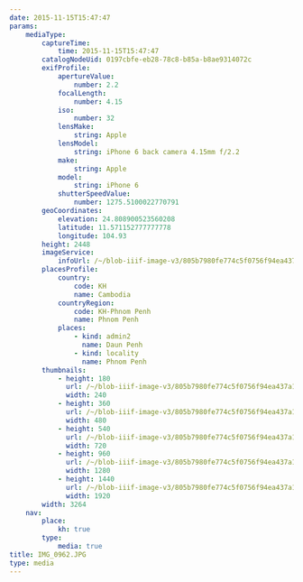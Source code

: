 ```yaml
---
date: 2015-11-15T15:47:47
params:
    mediaType:
        captureTime:
            time: 2015-11-15T15:47:47
        catalogNodeUid: 0197cbfe-eb28-78c8-b85a-b8ae9314072c
        exifProfile:
            apertureValue:
                number: 2.2
            focalLength:
                number: 4.15
            iso:
                number: 32
            lensMake:
                string: Apple
            lensModel:
                string: iPhone 6 back camera 4.15mm f/2.2
            make:
                string: Apple
            model:
                string: iPhone 6
            shutterSpeedValue:
                number: 1275.5100022770791
        geoCoordinates:
            elevation: 24.808900523560208
            latitude: 11.571152777777778
            longitude: 104.93
        height: 2448
        imageService:
            infoUrl: /~/blob-iiif-image-v3/805b7980fe774c5f0756f94ea437a1d71dc3999d8da406486e1ce08b581fb115/info.json
        placesProfile:
            country:
                code: KH
                name: Cambodia
            countryRegion:
                code: KH-Phnom Penh
                name: Phnom Penh
            places:
                - kind: admin2
                  name: Daun Penh
                - kind: locality
                  name: Phnom Penh
        thumbnails:
            - height: 180
              url: /~/blob-iiif-image-v3/805b7980fe774c5f0756f94ea437a1d71dc3999d8da406486e1ce08b581fb115/full/240%2C180/0/default.jpg
              width: 240
            - height: 360
              url: /~/blob-iiif-image-v3/805b7980fe774c5f0756f94ea437a1d71dc3999d8da406486e1ce08b581fb115/full/480%2C360/0/default.jpg
              width: 480
            - height: 540
              url: /~/blob-iiif-image-v3/805b7980fe774c5f0756f94ea437a1d71dc3999d8da406486e1ce08b581fb115/full/720%2C540/0/default.jpg
              width: 720
            - height: 960
              url: /~/blob-iiif-image-v3/805b7980fe774c5f0756f94ea437a1d71dc3999d8da406486e1ce08b581fb115/full/1280%2C960/0/default.jpg
              width: 1280
            - height: 1440
              url: /~/blob-iiif-image-v3/805b7980fe774c5f0756f94ea437a1d71dc3999d8da406486e1ce08b581fb115/full/1920%2C1440/0/default.jpg
              width: 1920
        width: 3264
    nav:
        place:
            kh: true
        type:
            media: true
title: IMG_0962.JPG
type: media
---
```

